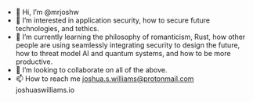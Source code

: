 - 👋 Hi, I’m @mrjoshw
- 👀 I’m interested in application security, how to secure future technologies, and tethics.
- 🌱 I’m currently learning the philosophy of romanticism, Rust, how other people are using seamlessly integrating security to design the future, how to threat model AI and quantum systems, and how to be more productive.
- 💞️ I’m looking to collaborate on all of the above.
- 📫 How to reach me joshua.s.williams@protonmail.com joshuaswilliams.io

<!---
mrjoshw/mrjoshw is a ✨ special ✨ repository because its `README.md` (this file) appears on your GitHub profile.
You can click the Preview link to take a look at your changes.
--->
